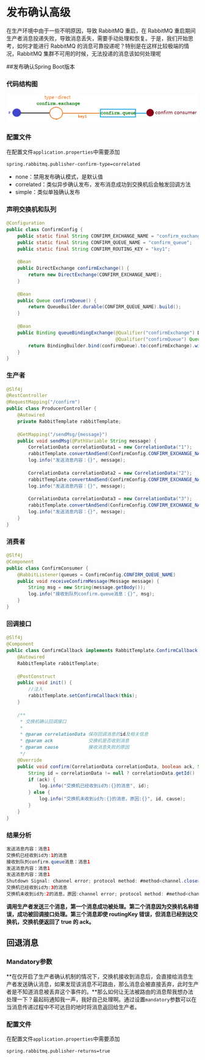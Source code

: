 # 发布确认高级

在生产环境中由于一些不明原因，导致 RabbitMQ 重启，在 RabbitMQ 重启期间生产者消息投递失败，导致消息丢失，需要手动处理和恢复。于是，我们开始思考，如何才能进行 RabbitMQ 的消息可靠投递呢？特别是在这样比较极端的情况，RabbitMQ 集群不可用的时候，无法投递的消息该如何处理呢

##发布确认Spring Boot版本

### 代码结构图

![image-20211021210521339](img/image-20211021210521339.png)

### 配置文件

在配置文件`application.properties`中需要添加

```xml
spring.rabbitmq.publisher-confirm-type=correlated
```

- none：禁用发布确认模式，是默认值
- correlated：类似异步确认发布，发布消息成功到交换机后会触发回调方法
- simple：类似单独确认发布

### 声明交换机和队列

```java
@Configuration
public class ConfirmConfig {
	public static final String CONFIRM_EXCHANGE_NAME = "confirm_exchange";
	public static final String CONFIRM_QUEUE_NAME = "confirm_queue";
	public static final String CONFIRM_ROUTING_KEY = "key1";

	@Bean
	public DirectExchange confirmExchange() {
		return new DirectExchange(CONFIRM_EXCHANGE_NAME);
	}

	@Bean
	public Queue confirmQueue() {
		return QueueBuilder.durable(CONFIRM_QUEUE_NAME).build();
	}

	@Bean
	public Binding queueBindingExchange(@Qualifier("confirmExchange") DirectExchange confirmExchange,
	                                    @Qualifier("confirmQueue") Queue confirmQueue) {
		return BindingBuilder.bind(confirmQueue).to(confirmExchange).with(CONFIRM_ROUTING_KEY);
	}
}
```

### 生产者

```java
@Slf4j
@RestController
@RequestMapping("/confirm")
public class ProducerController {
	@Autowired
	private RabbitTemplate rabbitTemplate;

	@GetMapping("/sendMsg/{message}")
	public void sendMsg(@PathVariable String message) {
		CorrelationData correlationData1 = new CorrelationData("1");
		rabbitTemplate.convertAndSend(ConfirmConfig.CONFIRM_EXCHANGE_NAME, ConfirmConfig.CONFIRM_ROUTING_KEY, message, correlationData1);
		log.info("发送消息内容：{}", message);

		CorrelationData correlationData2 = new CorrelationData("2");
		rabbitTemplate.convertAndSend(ConfirmConfig.CONFIRM_EXCHANGE_NAME + "?", ConfirmConfig.CONFIRM_ROUTING_KEY, message, correlationData2);
		log.info("发送消息内容：{}", message);

		CorrelationData correlationData3 = new CorrelationData("3");
		rabbitTemplate.convertAndSend(ConfirmConfig.CONFIRM_EXCHANGE_NAME, ConfirmConfig.CONFIRM_ROUTING_KEY + "?", message, correlationData3);
		log.info("发送消息内容：{}", message);
	}
}
```

### 消费者

```java
@Slf4j
@Component
public class ConfirmConsumer {
	@RabbitListener(queues = ConfirmConfig.CONFIRM_QUEUE_NAME)
	public void receiveConfirmMessage(Message message) {
		String msg = new String(message.getBody());
		log.info("接收到队列confirm.queue消息：{}", msg);
	}
}
```

### 回调接口

```java
@Slf4j
@Component
public class ConfirmCallback implements RabbitTemplate.ConfirmCallback {
	@Autowired
	RabbitTemplate rabbitTemplate;

	@PostConstruct
	public void init() {
		//注入
		rabbitTemplate.setConfirmCallback(this);
	}

	/**
	 * 交换机确认回调接口
	 *
	 * @param correlationData 保存回调消息的id及相关信息
	 * @param ack             交换机是否收到消息
	 * @param cause           接收消息失败的原因
	 */
	@Override
	public void confirm(CorrelationData correlationData, boolean ack, String cause) {
		String id = correlationData != null ? correlationData.getId() : "null";
		if (ack) {
			log.info("交换机已经收到id为:{}的消息", id);
		} else {
			log.info("交换机未收到id为:{}的消息，原因:{}", id, cause);
		}
	}
}
```

### 结果分析

```java
发送消息内容：消息1
交换机已经收到id为:1的消息
接收到队列confirm.queue消息：消息1
发送消息内容：消息1
发送消息内容：消息1
Shutdown Signal: channel error; protocol method: #method<channel.close>(reply-code=404, reply-text=NOT_FOUND - no exchange 'confirm_exchange?' in vhost '/', class-id=60, method-id=40)
交换机已经收到id为:3的消息
交换机未收到id为:2的消息，原因:channel error; protocol method: #method<channel.close>(reply-code=404, reply-text=NOT_FOUND - no exchange 'confirm_exchange?' in vhost '/', class-id=60, method-id=40)
```

**调用生产者发送三个消息，第一个消息成功被处理。第二个消息因为交换机名称错误，成功被回调接口处理。第三个消息即使 routingKey 错误，但消息已经到达交换机，交换机便返回了 true 的 ack。**

## 回退消息

### Mandatory参数

**在仅开启了生产者确认机制的情况下，交换机接收到消息后，会直接给消息生产者发送确认消息，如果发现该消息不可路由，那么消息会被直接丢弃，此时生产者是不知道消息被丢弃这个事件的。**那么如何让无法被路由的消息帮我想办法处理一下？最起码通知我一声，我好自己处理啊。通过设置`mandatory`参数可以在当消息传递过程中不可达目的地时将消息返回给生产者。

### 配置文件

在配置文件`application.properties`中需要添加

```xml
spring.rabbitmq.publisher-returns=true
```


